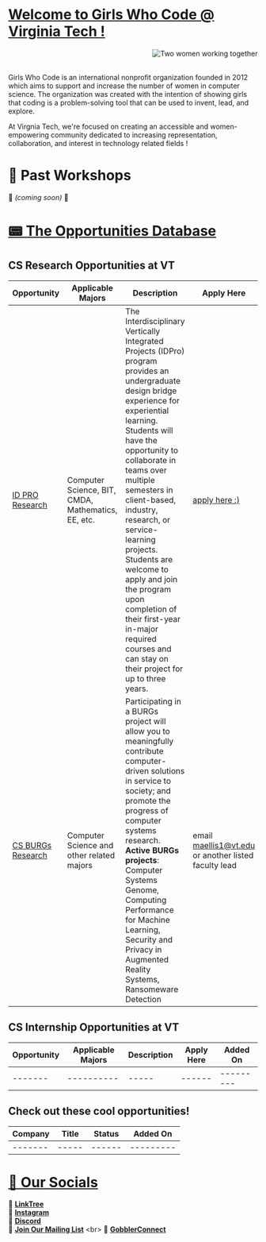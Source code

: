# <u> Welcome to Girls Who Code @ Virginia Tech ! </u>

<img src="https://github.com/GWC-VT/GWC-VT/assets/153964685/e98c7a34-89c3-4856-b75d-78a4667dbb64" align="right" alt="Two women working together">
<br></br>
<p align="left">
Girls Who Code is an international nonprofit organization founded in 2012 which aims to support and increase the number of women in computer science. The organization was created with the intention of showing girls that coding is a problem-solving tool that can be used to invent, lead, and explore. 

  At Virgnia Tech, we're focused on creating an accessible and women-empowering community dedicated to increasing representation, collaboration, and interest in technology related fields !
</p>

# 🔨 Past Workshops 
🚧 *(coming soon)*  🚧

# <u> 📟 The Opportunities Database </u>


## CS Research Opportunities at VT

| Opportunity | Applicable Majors | Description | Apply Here | Added On |
| ------- | ----------| ----- | ------ |--------- |
| [ID PRO Research](https://idproenge.wp.prod.es.cloud.vt.edu/program-overview/)  | Computer Science, BIT, CMDA, Mathematics, EE, etc. | The Interdisciplinary Vertically Integrated Projects (IDPro) program provides an undergraduate design bridge experience for experiential learning. Students will have the opportunity to collaborate in teams over multiple semesters in client-based, industry, research, or service-learning projects. Students are welcome to apply and join the program upon completion of their first-year in-major required courses and can stay on their project for up to three years. | [apply here :)](https://docs.google.com/forms/d/e/1FAIpQLSexW5XpGuQCCPsKtTKRrCl0yz8nj1lqlblxrajFygwWzwl4dw/viewform) |12/23/23|
| [CS BURGs Research](https://cs.vt.edu/research/research-areas/systems/burgs.html) |Computer Science and other related majors| Participating in a BURGs project will allow you to meaningfully contribute computer-driven solutions in service to society; and promote the progress of computer systems research. **Active BURGs projects**: Computer Systems Genome, Computing Performance for Machine Learning, Security and Privacy in Augmented Reality Systems, Ransomeware Detection | email maellis1@vt.edu or another listed faculty lead |12/23/23|

## CS Internship Opportunities at VT
| Opportunity | Applicable Majors | Description | Apply Here | Added On |
| ------- | ----------| ----- | ------ |--------- |
| ------- | ----------| ----- | ------ |--------- |

## Check out these cool opportunities!
| Company  | Title | Status | Added On |
| -------| ----- | ------ |--------- |
| -------| ----- | ------ |--------- |

# <u> 🎨 Our Socials </u>
💌 [**LinkTree**](https://linktr.ee/girlswhocodevtech) <br>
💌 [**Instagram**](https://www.instagram.com/gwcvt/) <br>
💌 [**Discord**](https://discord.com/invite/jcZRvEadHq) <br>
💌 [**Join Our Mailing List**]([https://docs.google.com/forms/d/e/1FAIpQLSdXkLPPLqduzUtDj7vjDWKLkPug0d9kVpHKwDikVJ566Xv7bw/viewform](https://forms.office.com/Pages/ResponsePage.aspx?id=hGiVYK0Q-kCGPU8yweOjetfmJh-eV7NNmyO2vtO8LQVUNkM5WkRaVUNWV0ZIVjBCMU9SNEZVVUIzRC4u)) <br>
💌 [**GobblerConnect**](https://gobblerconnect.vt.edu/)

<!---
GWC-VT/GWC-VT is a ✨ special ✨ repository because its `README.md` (this file) appears on your GitHub profile.
You can click the Preview link to take a look at your changes.
--->
